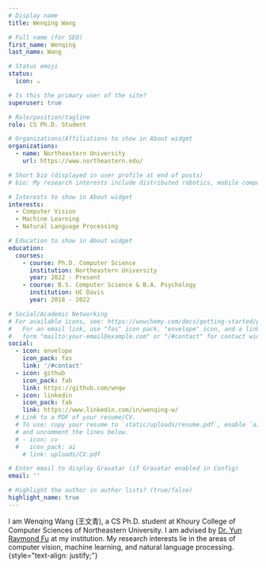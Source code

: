 ```yaml
---
# Display name
title: Wenqing Wang

# Full name (for SEO)
first_name: Wenqing
last_name: Wang

# Status emoji
status:
  icon: ☕️

# Is this the primary user of the site?
superuser: true

# Role/position/tagline
role: CS Ph.D. Student

# Organizations/Affiliations to show in About widget
organizations:
  - name: Northeastern University
    url: https://www.northeastern.edu/

# Short bio (displayed in user profile at end of posts)
# bio: My research interests include distributed robotics, mobile computing and programmable matter.

# Interests to show in About widget
interests:
  - Computer Vision
  - Machine Learning
  - Natural Language Processing

# Education to show in About widget
education:
  courses:
    - course: Ph.D. Computer Science
      institution: Northeastern University
      year: 2022 - Present
    - course: B.S. Computer Science & B.A. Psychology
      institution: UC Davis
      year: 2018 - 2022

# Social/Academic Networking
# For available icons, see: https://wowchemy.com/docs/getting-started/page-builder/#icons
#   For an email link, use "fas" icon pack, "envelope" icon, and a link in the
#   form "mailto:your-email@example.com" or "/#contact" for contact widget.
social:
  - icon: envelope
    icon_pack: fas
    link: '/#contact'
  - icon: github
    icon_pack: fab
    link: https://github.com/wnqw
  - icon: linkedin
    icon_pack: fab
    link: https://www.linkedin.com/in/wenqing-w/
  # Link to a PDF of your resume/CV.
  # To use: copy your resume to `static/uploads/resume.pdf`, enable `ai` icons in `params.yaml`,
  # and uncomment the lines below.
  # - icon: cv
  #   icon_pack: ai
    # link: uploads/CV.pdf

# Enter email to display Gravatar (if Gravatar enabled in Config)
email: ''

# Highlight the author in author lists? (true/false)
highlight_name: true
---
```


I am Wenqing Wang (王文青), a CS Ph.D. student at Khoury College of Computer Sciences of Northeastern University. I am advised by [Dr. Yun Raymond Fu](http://www1.ece.neu.edu/~yunfu/) at my institution. My research interests lie in the areas of computer vision, machine learning, and natural language processing.
{style="text-align: justify;"}



